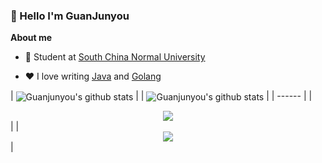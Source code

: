 ### 👋 Hello I'm GuanJunyou

**About me**

- 💼 Student at [South China Normal University](https://www.scnu.edu.cn/)

- ❤️ I love writing [Java](https://github.com/topics/java) and [Golang](https://github.com/topics/golang)


| <img align="center" src="https://github-readme-stats.vercel.app/api?username=guanjunyou&hide_border=true&show_icons=true&line_height=21&theme=github_dark" alt="Guanjunyou's github stats" /> |
| <img align="center" src="https://github-readme-stats.vercel.app/api/top-langs/?username=guanjunyou&layout=donut" alt="Guanjunyou's github stats" /> |
| ------ |
| <div align="center"> <img src="https://stats.justsong.cn/api/csdn?id=weixin_50549897"> </div> |
| <div align="center"> <img src="https://stats.justsong.cn/api/leetcode?username=nervous-diffiebjp&cn=true"> </div> |
